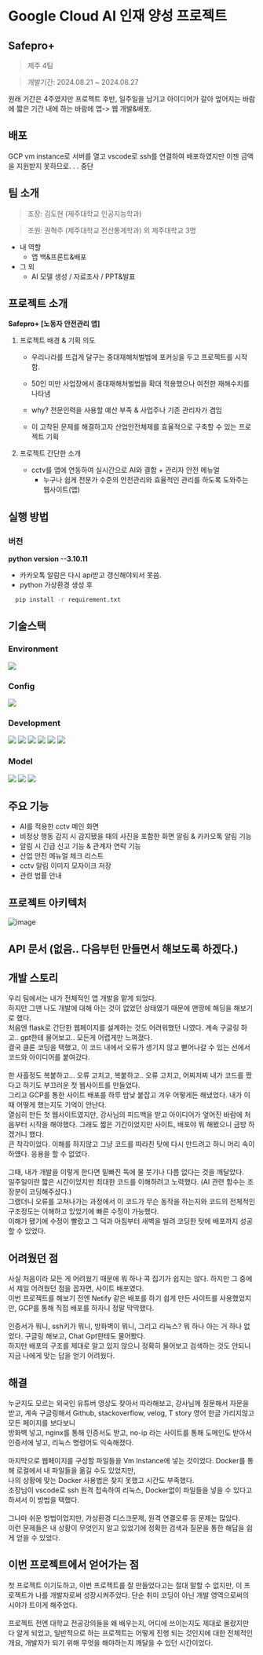 # Google Cloud AI 인재 양성 프로젝트  


## Safepro+
>제주 4팀

> 개발기간: 2024.08.21 ~ 2024.08.27

원래 기간은 4주였지만 프로젝트 후반, 일주일을 남기고 아이디어가 갈아 엎어지는 바람에 짧은 기간 내에 하는 바람에 앱-> 웹 개발&배포.

## 배포
GCP vm instance로 서버를 열고 vscode로 ssh를 연결하여 배포하였지만 이젠 금액을 지원받지 못하므로. . . 중단

## 팀 소개
> 조장: 김도현 (제주대학교 인공지능학과)

> 조원: 권혁주 (제주대학교 전산통계학과) 외 제주대학교 3명

 - 내 역할
   - 앱 백&프론트&배포
 - 그 외
   - AI 모델 생성 / 자료조사 / PPT&발표 

## 프로젝트 소개 
**Safepro+ [노동자 안전관리 앱]**

1. 프로젝트 배경 & 기획 의도
   - 우리나라를 뜨겁게 달구는 중대재해처벌법에 포커싱을 두고 프로젝트를 시작함.

   - 50인 미만 사업장에서 중대재해처벌법을 확대 적용했으나 여전한 재해수치를 나타냄
   
   - why? 전문인력을 사용할 예산 부족 & 사업주나 기존 관리자가 겸임

   - 이 고착된 문제를 해결하고자 산업안전체제를 효율적으로 구축할 수 있는 프로젝트 기획

2. 프로젝트 간단한 소개

   - cctv를 앱에 연동하여 실시간으로 AI와 결합 + 관리자 안전 메뉴얼
     - 누구나 쉽게 전문가 수준의 안전관리와 효율적인 관리를 하도록 도와주는 웹사이트(앱)



## 실행 방법 

### 버전
**python version --3.10.11**

- 카카오톡 알람은 다시 api받고 갱신해야되서 못씀.
- python 가상환경 생성 후
  
```bash
  pip install -r requirement.txt
```

## **기술스택**
  ### Environment
  <img src="https://img.shields.io/badge/Visual Studio Code-0769AD?style=for-the-badge&logo=Visual Studio Code&logoColor=white">

  ### Config
  <img src="https://img.shields.io/badge/npm-CB3837?style=for-the-badge&logo=npm&logoColor=white">

  ### Development
  <img src="https://img.shields.io/badge/python-3776AB?style=for-the-badge&logo=python&logoColor=white"> <img src="https://img.shields.io/badge/html5-E34F26?style=for-the-badge&logo=html5&logoColor=white"> <img src="https://img.shields.io/badge/css-1572B6?style=for-the-badge&logo=css3&logoColor=white"> <img src="https://img.shields.io/badge/javascript-F7DF1E?style=for-the-badge&logo=javascript&logoColor=black"> <img src="https://img.shields.io/badge/flask-000000?style=for-the-badge&logo=flask&logoColor=white">
  <img src="https://img.shields.io/badge/sqlite-003B57?style=for-the-badge&logo=sqlite&logoColor=white">

  ### Model
  <img src="https://img.shields.io/badge/tensorflow-FF6F00?style=for-the-badge&logo=tensorflow&logoColor=white"> <img src="https://img.shields.io/badge/MediaPipe-4FC08D?style=for-the-badge&logo=MediaPipe&logoColor=white"> <img src="https://img.shields.io/badge/Yolo-003545?style=for-the-badge&logo=Yolo&logoColor=white">

## 주요 기능
   - AI를 적용한 cctv 메인 화면
   - 비정상 행동 감지 시 감지됐을 때의 사진을 포함한 화면 알림 & 카카오톡 알림 기능
   - 알림 시 긴급 신고 기능 & 관계자 연락 기능
   - 산업 안전 메뉴얼 체크 리스트
   - cctv 알림 이미지 모자이크 저장
   - 관련 법률 안내
     
## 프로젝트 아키텍처

![image](https://github.com/user-attachments/assets/42feca44-d70f-435a-857e-912d4dae45da)

## API 문서 (없음.. 다음부턴 만들면서 해보도록 하겠다.)

## 개발 스토리
우리 팀에서는 내가 전체적인 앱 개발을 맡게 되었다. <br>
하지만 그땐 나도 개발에 대해 아는 것이 없었던 상태였기 때문에 맨땅에 해딩을 해보기로 했다. <br>
처음엔 flask로 간단한 웹페이지를 설계하는 것도 어려워했던 나였다. 계속 구글링 하고.. gpt한테 물어보고.. 모든게 어렵게만 느껴졌다. <br>
결국 클론 코딩을 택했고, 이 코드 내에서 오류가 생기지 않고 뻗어나갈 수 있는 선에서 코드와 아이디어를 붙여갔다. <br><br>
한 사흘정도 복붙하고... 오류 고치고, 복붙하고.. 오류 고치고, 어찌저찌 내가 코드를 짰다고 하기도 부끄러운 첫 웹사이트를 만들었다. <br>
그리고 GCP를 통한 사이트 배포를 하루 밤낮 붙잡고 겨우 어떻게든 해냈었다. 내가 이때 어떻게 했는지도 기억이 안난다. <br>
열심히 만든 첫 웹사이트였지만, 강사님의 피드백을 받고 아이디어가 엎어진 바람에 처음부터 시작을 해야했다. 그래도 짧은 기간이었지만 사이트, 배포야 뭐 해봤으니 금방 하겠거니 했다.<br>
큰 착각이었다. 이해를 하지않고 그냥 코드를 따라친 탓에 다시 만드려고 하니 머리 속이 하얬다. 응용을 할 수 없었다. <br><br>
그때, 내가 개발을 이렇게 한다면 밑빠진 독에 물 붓기나 다름 없다는 것을 깨달았다. <br> 
일주일이란 짧은 시간이었지만 최대한 코드를 이해하려고 노력했다. (AI 관련 함수는 조장분이 코딩해주셨다.) <br>
그랬더니 오류를 고쳐나가는 과정에서 이 코드가 무슨 동작을 하는지와 코드의 전체적인 구조정도는 이해하고 있었기에 빠른 수정이 가능했다. <br>
이해가 됐기에 수정이 빨랐고 그 덕과 아침부터 새벽을 빌려 코딩한 탓에 배포까지 성공 할 수 있었다. <br> 

## 어려웠던 점
사실 처음이라 모든 게 어려웠기 때문에 뭐 하나 콕 집기가 쉽지는 않다. 하지만 그 중에서 제일 어려웠던 점을 꼽자면, 사이트 배포였다. <br>
이번 프로젝트를 해보기 전엔 Netify 같은 배포를 하기 쉽게 만든 사이트를 사용했었지만, GCP를 통해 직접 배포를 하자니 정말 막막했다. <br><br>
인증서가 뭐니, ssh키가 뭐니, 방화벽이 뭐니, 그리고 리눅스? 뭐 하나 아는 거 하나 없었다. 구글링 해보고, Chat Gpt한테도 물어봤다. <br>
하지만 배포의 구조를 제대로 알고 있지 않으니 정확히 물어보고 검색하는 것도 안되니 지금 나에게 맞는 답을 얻기 어려웠다. <br>

## 해결
누군지도 모르는 외국인 유튜버 영상도 찾아서 따라해보고, 강사님께 질문해서 자문을 받고, 계속 구글링해서 Github, stackoverflow, velog, T story 영어 한글 가리지않고 모든 페이지를 보다보니 <br> 
방화벽 넣고, nginx를 통해 인증서도 받고, no-ip 라는 사이트를 통해 도메인도 받아서 인증서에 넣고, 리눅스 명령어도 익숙해졌다. <br><br>
마지막으로 웹페이지를 구성할 파일들을 Vm Instance에 넣는 것이었다. Docker를 통해 로컬에서 내 파일들을 옮길 수도 있었지만, <br>
나의 상황에 맞는 Docker 사용법은 찾지 못했고 시간도 부족했다. <br>
조장님이 vscode로 ssh 원격 접속하여 리눅스, Docker없이 파일들을 넣을 수 있다고 하셔서 이 방법을 택했다. <br><br>
그나마 쉬운 방법이었지만, 가상환경 디스크문제, 원격 연결오류 등 문제는 많았다. <br>
이런 문제들은 내 상황이 무엇인지 알고 있었기에 정확한 검색과 질문을 통한 해답을 쉽게 얻을 수 있었다. 

## 이번 프로젝트에서 얻어가는 점 
첫 프로젝트 이기도하고, 이번 프로젝트를 잘 만들었다고는 절대 말할 수 없지만, 이 프로젝트가 나를 개발자로써 성장시켜주었다. 단순 취미 코딩이 아닌 개발 영역으로써의 시야가 트이게 해주었다. <br><br>
프로젝트 전엔 대학교 전공강의들을 왜 배우는지, 어디에 쓰이는지도 제대로 몰랐지만 다 알게 되었고, 일반적으로 하는 프로젝트는 어떻게 진행 되는 것인지에 대한 전체적인 개요, 개발자가 되기 위해 무엇을 해야하는지 깨달을 수 있던 시간이었다.



  







  
